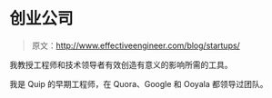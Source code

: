 # 创业公司

> 原文：<http://www.effectiveengineer.com/blog/startups/>

我教授工程师和技术领导者有效创造有意义的影响所需的工具。

我是 Quip 的早期工程师，在 Quora、Google 和 Ooyala 都领导过团队。